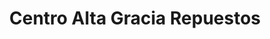 ---
title: "Centro Alta Gracia Repuestos"
url: /alta-gracia/centro-alta-gracia-repuestos/
shop: Elektronik
---